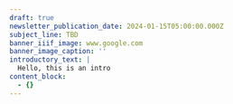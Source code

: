 ```yaml
---
draft: true
newsletter_publication_date: 2024-01-15T05:00:00.000Z
subject_line: TBD
banner_iiif_image: www.google.com
banner_image_caption: ''
introductory_text: |
  Hello, this is an intro
content_block:
  - {}
---
```


